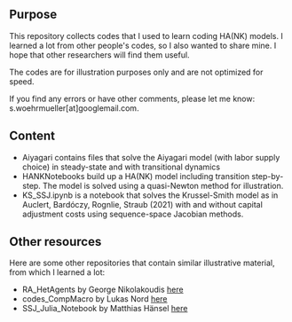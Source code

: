 ## Purpose
This repository collects codes that I used to learn coding HA(NK) models. I learned a lot from other people's codes, so I also wanted to share mine. 
I hope that other researchers will find them useful.  

The codes are for illustration purposes only and are not optimized for speed. 

If you find any errors or have other comments, please let me know: s.woehrmueller[at]googlemail.com. 

## Content
- Aiyagari contains files that solve the Aiyagari model (with labor supply choice) in steady-state and with transitional dynamics
- HANKNotebooks build up a HA(NK) model including transition step-by-step. The model is solved using a quasi-Newton method for illustration. 
- KS_SSJ.ipynb is a notebook that solves the Krussel-Smith model as in Auclert, Bardóczy, Rognlie, Straub (2021) with and without capital adjustment costs using sequence-space Jacobian methods. 

## Other resources
Here are some other repositories that contain similar illustrative material, from which I learned a lot: 
- RA_HetAgents by George Nikolakoudis [here](https://github.com/nikolakou/RA_HetAgents/tree/main)
- codes_CompMacro by Lukas Nord [here](https://github.com/LksNord/codes_CompMacro)
- SSJ_Julia_Notebook by Matthias Hänsel [here](https://github.com/mhaense1/SSJ_Julia_Notebook)